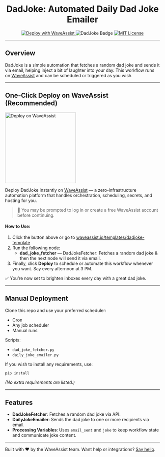 <h1 align="center">DadJoke: Automated Daily Dad Joke Emailer</h1>

<p align="center">
  <a href="https://waveassist.io/templates/dadjoke-template">
    <img src="https://img.shields.io/badge/Deploy_with-WaveAssist-007F3B" alt="Deploy with WaveAssist" />
  </a>
  <img src="https://img.shields.io/badge/DadJoke-Automated%20Dad%20Joke%20Emails-blue" alt="DadJoke Badge" />
  <a href="https://opensource.org/licenses/MIT">
    <img src="https://img.shields.io/badge/License-MIT-yellow.svg" alt="MIT License" />
  </a>
</p>

---

## Overview

DadJoke is a simple automation that fetches a random dad joke and sends it via email, helping inject a bit of laughter into your day. This workflow runs on [WaveAssist](https://waveassist.io) and can be scheduled or triggered as you wish.


---

## One-Click Deploy on WaveAssist (Recommended)

<p>
  <a href="https://waveassist.io/templates/dadjoke-template" target="_blank">
    <img src="https://waveassistapps.s3.us-east-1.amazonaws.com/public/Button.png" alt="Deploy on WaveAssist" width="230" />
  </a>
</p>

Deploy DadJoke instantly on [WaveAssist](https://waveassist.io) — a zero-infrastructure automation platform that handles orchestration, scheduling, secrets, and hosting for you.

> 🔐 You may be prompted to log in or create a free WaveAssist account before continuing.

#### How to Use:

1. Click the button above or go to [waveassist.io/templates/dadjoke-template](https://waveassist.io/templates/dadjoke-template)
2. Run the following node:
   * **dad_joke_fetcher** — DadJokeFetcher: Fetches a random dad joke & then the next node will send it via email.
3. Finally, click **Deploy** to schedule or automate this workflow whenever you want. Say every afternoon at 3 PM.

✅ You’re now set to brighten inboxes every day with a great dad joke.

---

## Manual Deployment

Clone this repo and use your preferred scheduler:

* Cron
* Any job scheduler
* Manual runs

Scripts:

* `dad_joke_fetcher.py`
* `daily_joke_emailer.py`

If you wish to install any requirements, use:
```bash
pip install 
```
*(No extra requirements are listed.)*

---

## Features

* **DadJokeFetcher**: Fetches a random dad joke via API.
* **DailyJokeEmailer**: Sends the dad joke to one or more recipients via email.
* **Processing Variables**: Uses `email_sent` and `joke` to keep workflow state and communicate joke content.

---

Built with ❤️ by the WaveAssist team. Want help or integrations? [Say hello](https://waveassist.io).